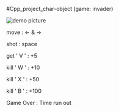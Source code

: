 #Cpp_project_char-object (game: invader)

![demo picture](https://user-images.githubusercontent.com/47515909/201256500-9eb8c3f2-1144-4d48-a146-c88e93063efc.jpg)

move : <-  &  ->

shot : space

get ' V ' :  +5

kill ' W ' : +10

kill ' X ' : +50

kill ' B ' : +100

Game Over : Time run out
